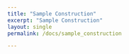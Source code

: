 ```yaml
---
title: "Sample Construction"
excerpt: "Sample Construction"
layout: single
permalink: /docs/sample_construction

---
```

